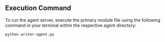 ## Execution Command

To run the agent server, execute the primary module file using the following command in your terminal within the respective agent directory:

```bash
python writer-agent.py